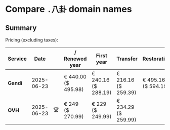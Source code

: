 # Compare `.八卦` domain names

## Summary

Pricing (excluding taxes):

| Service | Date |  | / Renewed year | First year | Transfer | Restoration |
|--|--|--|--|--|--|--|
| **Gandi** | 2025-06-23 |  | € 440.00<br>($ 495.98) | € 240.16<br>($ 288.19) | € 216.16<br>($ 259.39) | € 495.16<br>($ 594.19) |
| **OVH** | 2025-06-23 | 🏆 | € 249<br>($ 270.99) | € 229<br>($ 249.99) | € 234.29<br>($ 259.99) |  |
